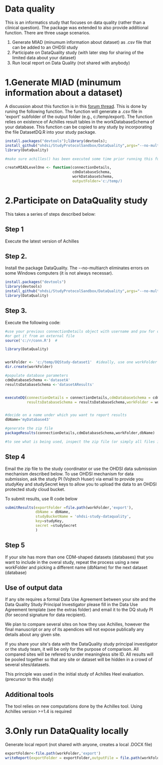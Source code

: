 # Data quality

This is an informatics study that focuses on data quality (rather than a clinical question).
The package was extended to also provide additional function.
There are three usage scenarios.

1. Generate MIAD (minumum information about dataset) as .csv file that can be added to an OHDSI study
2. Participate on DataQuality study (with later step for sharing of the limited data about your dataset)
3. Run local report on Data Quality (not shared with anybody)



# 1.Generate MIAD (minumum information about a dataset)

A discussion about this function is in this [forum thread](http://forums.ohdsi.org/t/ohdsi-study-comparative-effectiveness-of-alendronate-and-raloxifene-in-reducing-the-risk-of-hip-fracture/2533/13?u=vojtech_huser). 
This is done by runing the following function. The function will generate a .csv file in 'export' subfolder of the output folder (e.g., c:/temp/export).
The function relies on existence of Achilles result tables in the workDatabaseSchema of your database.
This function can be copied to any study by incorporating the file DatasetDQ.R into your study package.


```R
install.packages("devtools");library(devtools);
install_github("ohdsi/StudyProtocolSandbox/DataQuality",args="--no-multiarch")
library(DataQuality)

#make sure achilles() has been executed some time prior running this function)

createMIADLevelOne <- function(connectionDetails,
                               cdmDatabaseSchema,
                               workDatabaseSchema,
                               outputFolder='c:/temp/) 
```

# 2.Participate on DataQuality study

This takes a series of steps described below:

## Step 1
Execute the latest version of Achilles

## Step 2.
Install the package DataQuality. The --no-multiarch eliminates errors on some Windows computers (it is not always necessar). 

```R
install.packages("devtools")
library(devtools)
install_github("ohdsi/StudyProtocolSandbox/DataQuality",args="--no-multiarch")
library(DataQuality)

```

## Step 3. 
Execute the following code:

```R
#use your previous connectionDetails object with username and psw for database
#or get it from an external file 
source('c:/r/conn.R')  #

library(DataQuality)


workFolder <- 'c:/temp/DQStudy-dataset1'  #ideally, use one workFolder per database
dir.create(workFolder) 

#populate database parameters
cdmDatabaseSchema <-'datasetA'
resultsDatabaseSchema <-'datasetAResults' 


executeDQ(connectionDetails = connectionDetails,cdmDatabaseSchema = cdmDatabaseSchema,
          resultsDatabaseSchema = resultsDatabaseSchema,workFolder = workFolder)


#decide on a name under which you want to report results
dbName='myDatabase43'

#generate the zip file
packageResults(connectionDetails,cdmDatabaseSchema,workFolder,dbName)

#to see what is being used, inspect the zip file (or simply all files in the  export sub-folder of the workFolder (this  data subset is being submitted to the study team as a zip file)
```

## Step 4
Email the zip file to the study coordinator or use the OHDSI data submission mechanism described below. 
To use OHDSI mechanism for data submission, ask the study PI (Vojtech Huser) via email to provide you studyKey and  studySecret keys to allow you to upload the data to an OHDSI protected study cloud bucket.

To submit results, use R code below 

```R
submitResults(exportFolder =file.path(workFolder,'export'),
              dbName = dbName,
              studyBucketName = 'ohdsi-study-dataquality',
              key=studyKey,
              secret =studySecret
              )


```

## Step 5

If your site has more than one CDM-shaped datasets (databases) that you want to include in the overal study, repeat the process using a new workFolder and picking a different name (dbName) for the next dataset (database)



## Use of output data

If any site requires a formal Data Use Agreement between your site and the Data Quality Study Principal Investigator please fill in the  Data Use Agreement template (see  the extras folder) and email it to the DQ study PI (for second signature for data recipient).

We plan to compare several sites on how they use Achilles, however the final manuscript or any of its apendices will not expose publically any details about any given site.

If you share your site's data with the DataQuality study principal investigator or the study team, it will be only for the purpose of comparison. All compared sites will be refered to under meaningless site ID. All results will be pooled together so that any site or dataset will be hidden in a crowd of several sites/datasets.

This principle was used in the initial study of Achilles Heel evaluation. (precursor to this study)


## Additional tools
The tool relies on new computations done by the Achilles tool. Using Achilles version >=1.4 is required


# 3.Only run DataQuality locally

Generate local report (not shared with anyone, creates a local .DOCX file)

```R
exportFolder<-file.path(workFolder,'export')
writeReport(exportFolder = exportFolder,outputFile = file.path(workFolder,'report.docx'))
```
